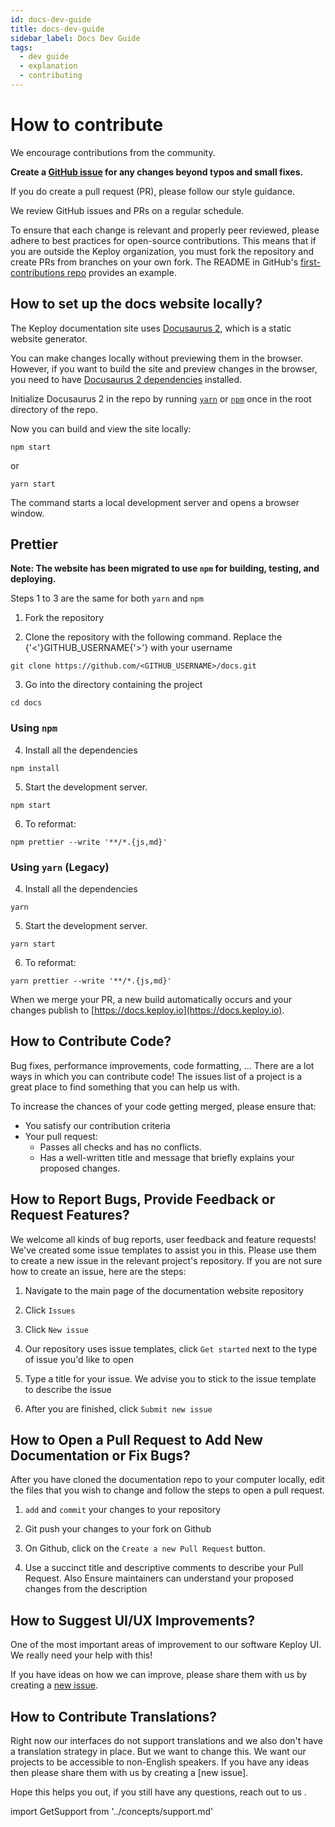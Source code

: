 ```yaml
---
id: docs-dev-guide
title: docs-dev-guide
sidebar_label: Docs Dev Guide
tags:
  - dev guide
  - explanation
  - contributing
---
```


# How to contribute

We encourage contributions from the community.

**Create a [GitHub issue](https://github.com/keploy/docs/issues) for any changes beyond typos and small fixes.**

If you do create a pull request (PR), please follow our style guidance.

We review GitHub issues and PRs on a regular schedule.

To ensure that each change is relevant and properly peer reviewed, please adhere to best practices for open-source contributions.
This means that if you are outside the Keploy organization, you must fork the repository and create PRs from branches on your own fork.
The README in GitHub's [first-contributions repo](https://github.com/firstcontributions/first-contributions) provides an example.

## How to set up the docs website locally?

The Keploy documentation site uses [Docusaurus 2](https://v2.docusaurus.io/), which is a static website generator.

You can make changes locally without previewing them in the browser.
However, if you want to build the site and preview changes in the browser, you need to have [Docusaurus 2 dependencies](https://v2.docusaurus.io/docs/installation/#requirements) installed.

Initialize Docusaurus 2 in the repo by running [`yarn`](https://classic.yarnpkg.com/en/docs/cli/) or [`npm`](https://docs.npmjs.com/cli/v10) once in the root directory of the repo.

Now you can build and view the site locally:


```shell
npm start
```

or 

```shell
yarn start
```


The command starts a local development server and opens a browser window.

## Prettier

**Note: The website has been migrated to use `npm` for building, testing, and deploying.**

Steps 1 to 3 are the same for both `yarn` and `npm` 

1. Fork the repository

2. Clone the repository with the following command. Replace the {'<'}GITHUB_USERNAME{'>'} with your username

```shell
git clone https://github.com/<GITHUB_USERNAME>/docs.git
```

3. Go into the directory containing the project

```shell
cd docs
```

### Using `npm` 

4. Install all the dependencies

```shell
npm install
```

5. Start the development server.

```shell
npm start
```

6. To reformat:

```shell
npm prettier --write '**/*.{js,md}'
```


### Using `yarn` (Legacy)       

4. Install all the dependencies

```shell
yarn
```

5. Start the development server.

```shell
yarn start
```

6. To reformat:

```shell
yarn prettier --write '**/*.{js,md}'
```


When we merge your PR, a new build automatically occurs and your changes publish to [https://docs.keploy.io](https://docs.keploy.io).

## How to Contribute Code?

Bug fixes, performance improvements, code formatting, ...
There are a lot ways in which you can contribute code!
The issues list of a project is a great place to find something that you can help us with.

To increase the chances of your code getting merged, please ensure that:

- You satisfy our contribution criteria
- Your pull request:
  - Passes all checks and has no conflicts.
  - Has a well-written title and message that briefly explains your proposed changes.

## How to Report Bugs, Provide Feedback or Request Features?

We welcome all kinds of bug reports, user feedback and feature requests! We've created some issue templates to assist you in this. Please use them to create a new issue in the relevant project's repository. If you are not sure how to create an issue, here are the steps:

1. Navigate to the main page of the documentation website repository

2. Click `Issues`

3. Click `New issue`

4. Our repository uses issue templates, click `Get started` next to the type of issue you'd like to open

5. Type a title for your issue. We advise you to stick to the issue template to describe the issue

6. After you are finished, click `Submit new issue`

## How to Open a Pull Request to Add New Documentation or Fix Bugs?

After you have cloned the documentation repo to your computer locally, edit the files that you wish to change and follow the steps to open a pull request.

1. `add` and `commit` your changes to your repository

2. Git push your changes to your fork on Github

3. On Github, click on the `Create a new Pull Request` button.

4. Use a succinct title and descriptive comments to describe your Pull Request. Also Ensure maintainers can understand your proposed changes from the description

## How to Suggest UI/UX Improvements?

One of the most important areas of improvement to our software Keploy UI. We really need your help with this!

If you have ideas on how we can improve, please share them with us by creating a [new issue](https://github.com/keploy/keploy/issues/new/choose).

## How to Contribute Translations?

Right now our interfaces do not support translations and we also don't have a translation strategy in place. But we want to change this. We want our projects to be accessible to non-English speakers. If you have any ideas then please share them with us by creating a [new issue].

Hope this helps you out, if you still have any questions, reach out to us .

import GetSupport from '../concepts/support.md'

<GetSupport/>
